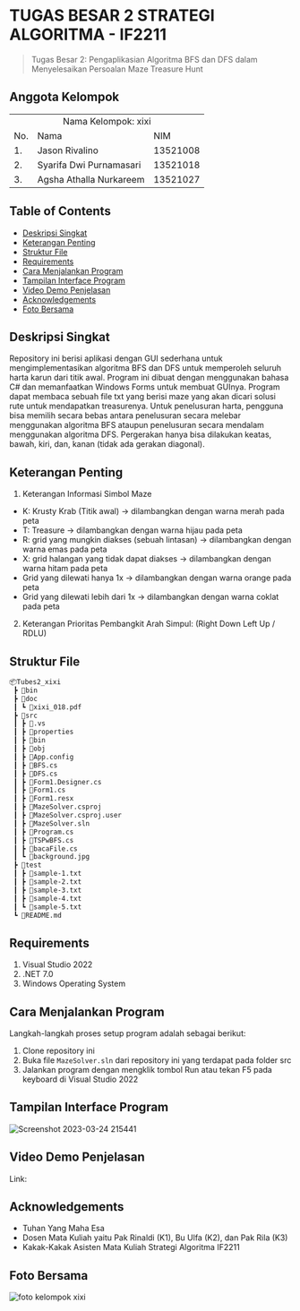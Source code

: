 # TUGAS BESAR 2 STRATEGI ALGORITMA - IF2211
> Tugas Besar 2: Pengaplikasian Algoritma BFS dan DFS dalam Menyelesaikan Persoalan Maze Treasure Hunt

## Anggota Kelompok
<table>
    <tr>
        <td colspan="3", align = "center"><center>Nama Kelompok: xixi</center></td>
    </tr>
    <tr>
        <td>No.</td>
        <td>Nama</td>
        <td>NIM</td>
    </tr>
    <tr>
        <td>1.</td>
        <td>Jason Rivalino</td>
        <td>13521008</td>
    </tr>
    <tr>
        <td>2.</td>
        <td>Syarifa Dwi Purnamasari</td>
        <td>13521018</td>
    </tr>
    <tr>
        <td>3.</td>
        <td>Agsha Athalla Nurkareem</td>
        <td>13521027</td>
    </tr>
</table>

## Table of Contents
* [Deskripsi Singkat](#deskripsi-singkat)
* [Keterangan Penting](#keterangan-penting)
* [Struktur File](#struktur-file)
* [Requirements](#requirements)
* [Cara Menjalankan Program](#cara-menjalankan-program)
* [Tampilan Interface Program](#tampilan-interface-program)
* [Video Demo Penjelasan](#video-demo-penjelasan)
* [Acknowledgements](#acknowledgements)
* [Foto Bersama](#foto-bersama)

## Deskripsi Singkat 
Repository ini berisi aplikasi dengan GUI sederhana untuk mengimplementasikan algoritma BFS dan DFS untuk memperoleh seluruh harta karun dari titik awal. Program ini dibuat dengan menggunakan bahasa C# dan memanfaatkan Windows Forms untuk membuat GUInya. Program dapat membaca sebuah file txt yang berisi maze yang akan dicari solusi rute untuk mendapatkan treasurenya. Untuk penelusuran harta, pengguna bisa memilih secara bebas antara penelusuran secara melebar menggunakan algoritma BFS ataupun penelusuran secara mendalam menggunakan algoritma DFS. Pergerakan hanya bisa dilakukan keatas, bawah, kiri, dan, kanan (tidak ada gerakan diagonal).

## Keterangan Penting
1. Keterangan Informasi Simbol Maze
- K: Krusty Krab (Titik awal) -> dilambangkan dengan warna merah pada peta
- T: Treasure -> dilambangkan dengan warna hijau pada peta
- R: grid yang mungkin diakses (sebuah lintasan) -> dilambangkan dengan warna emas pada peta
- X: grid halangan yang tidak dapat diakses -> dilambangkan dengan warna hitam pada peta
- Grid yang dilewati hanya 1x -> dilambangkan dengan warna orange pada peta
- Grid yang dilewati lebih dari 1x -> dilambangkan dengan warna coklat pada peta

2. Keterangan Prioritas Pembangkit Arah Simpul: (Right Down Left Up / RDLU)

## Struktur File
```bash
📦Tubes2_xixi
 ┣ 📂bin
 ┣ 📂doc
 ┃ ┗ 📜xixi_018.pdf
 ┣ 📂src
 ┃ ┣ 📂.vs
 ┃ ┣ 📂properties
 ┃ ┣ 📂bin
 ┃ ┣ 📂obj
 ┃ ┣ 📜App.config
 ┃ ┣ 📜BFS.cs
 ┃ ┣ 📜DFS.cs
 ┃ ┣ 📜Form1.Designer.cs
 ┃ ┣ 📜Form1.cs
 ┃ ┣ 📜Form1.resx
 ┃ ┣ 📜MazeSolver.csproj
 ┃ ┣ 📜MazeSolver.csproj.user
 ┃ ┣ 📜MazeSolver.sln
 ┃ ┣ 📜Program.cs
 ┃ ┣ 📜TSPwBFS.cs
 ┃ ┣ 📜bacaFile.cs
 ┃ ┗ 📜background.jpg
 ┣ 📂test
 ┃ ┣ 📜sample-1.txt
 ┃ ┣ 📜sample-2.txt
 ┃ ┣ 📜sample-3.txt
 ┃ ┣ 📜sample-4.txt
 ┃ ┗ 📜sample-5.txt 
 ┗ 📜README.md
 ```
 
## Requirements
1. Visual Studio 2022
2. .NET 7.0
3. Windows Operating System

## Cara Menjalankan Program
Langkah-langkah proses setup program adalah sebagai berikut:
1. Clone repository ini
2. Buka file `MazeSolver.sln` dari repository ini yang terdapat pada folder src
3. Jalankan program dengan mengklik tombol Run atau tekan F5 pada keyboard di Visual Studio 2022

## Tampilan Interface Program
![Screenshot 2023-03-24 215441](https://user-images.githubusercontent.com/91790457/227560277-d30ea6dd-c64d-403f-bcfc-7e0d3cf470ff.png)

## Video Demo Penjelasan
Link: 

## Acknowledgements
- Tuhan Yang Maha Esa
- Dosen Mata Kuliah yaitu Pak Rinaldi (K1), Bu Ulfa (K2), dan Pak Rila (K3)
- Kakak-Kakak Asisten Mata Kuliah Strategi Algoritma IF2211

## Foto Bersama
![foto kelompok xixi](https://user-images.githubusercontent.com/91790457/226720011-70a46730-6c94-4d1e-aea5-12ac61148595.jpg)
